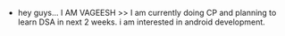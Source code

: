 - hey guys... I AM VAGEESH >>
I am currently doing CP and planning to learn DSA in next 2 weeks.
i am interested in android development.
